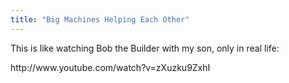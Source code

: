 ```yaml
---
title: "Big Machines Helping Each Other"
---
```

<p>This is like watching Bob the Builder with my son, only in real life:</p>
<p>http://www.youtube.com/watch?v=zXuzku9ZxhI</p>
